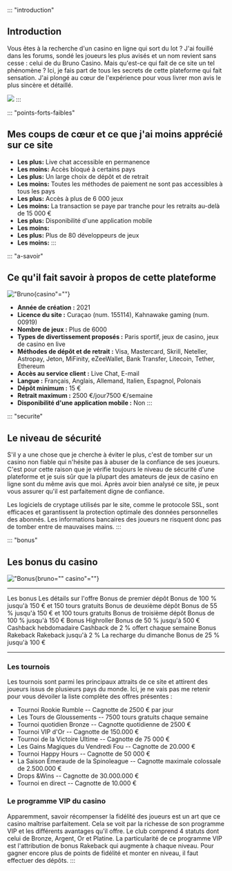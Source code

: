 ::: \"introduction\"
## Introduction

Vous êtes à la recherche d\'un casino en ligne qui sort du lot ? J\'ai
fouillé dans les forums, sondé les joueurs les plus avisés et un nom
revient sans cesse : celui de du Bruno Casino. Mais qu\'est-ce qui fait
de ce site un tel phénomène ? Ici, je fais part de tous les secrets de
cette plateforme qui fait sensation. J\'ai plongé au cœur de
l\'expérience pour vous livrer mon avis le plus sincère et détaillé.

[![](https://i.imgur.com/JJwkDm3.png)](https://traff.sbs/frcas)
:::

::: \"points-forts-faibles\"
## Mes coups de cœur et ce que j\'ai moins apprécié sur ce site

-   **Les plus:** Live chat accessible en permanence
-   **Les moins:** Accès bloqué à certains pays
-   **Les plus:** Un large choix de dépôt et de retrait
-   **Les moins:** Toutes les méthodes de paiement ne sont pas
    accessibles à tous les pays
-   **Les plus:** Accès à plus de 6 000 jeux
-   **Les moins:** La transaction se paye par tranche pour les retraits
    au-delà de 15 000 €
-   **Les plus:** Disponibilité d\'une application mobile
-   **Les moins:**
-   **Les plus:** Plus de 80 développeurs de jeux
-   **Les moins:**
:::

::: \"a-savoir\"
## Ce qu\'il fait savoir à propos de cette plateforme

!["Bruno](\%22https://www.brunostuder.fr/wp-content/uploads/2024/11/banner.webp\%22){casino"=""}

-   **Année de création :** 2021
-   **Licence du site :** Curaçao (num. 155114), Kahnawake gaming (num.
    00919)
-   **Nombre de jeux :** Plus de 6000
-   **Types de divertissement proposés :** Paris sportif, jeux de
    casino, jeux de casino en live
-   **Méthodes de dépôt et de retrait :** Visa, Mastercard, Skrill,
    Neteller, Astropay, Jeton, MiFinity, eZeeWallet, Bank Transfer,
    Litecoin, Tether, Ethereum
-   **Accès au service client :** Live Chat, E-mail
-   **Langue :** Français, Anglais, Allemand, Italien, Espagnol,
    Polonais
-   **Dépôt minimum :** 15 €
-   **Retrait maximum :** 2500 €/jour7500 €/semaine
-   **Disponibilité d\'une application mobile :** Non
:::

::: \"securite\"
## Le niveau de sécurité

S\'il y a une chose que je cherche à éviter le plus, c\'est de tomber
sur un casino non fiable qui n\'hésite pas à abuser de la confiance de
ses joueurs. C\'est pour cette raison que je vérifie toujours le niveau
de sécurité d\'une plateforme et je suis sûr que la plupart des amateurs
de jeux de casino en ligne sont du même avis que moi. Après avoir bien
analysé ce site, je peux vous assurer qu\'il est parfaitement digne de
confiance.

Les logiciels de cryptage utilisés par le site, comme le protocole SSL,
sont efficaces et garantissent la protection optimale des données
personnelles des abonnés. Les informations bancaires des joueurs ne
risquent donc pas de tomber entre de mauvaises mains.
:::

::: \"bonus\"
## Les bonus du casino

!["Bonus](\%22https://www.brunostuder.fr/wp-content/uploads/2024/11/bruno-casino-bonus.webp\%22){bruno=""
casino"=""}

  -------------------------- -----------------------------------------------------
  Les bonus                  Les détails sur l\'offre
  Bonus de premier dépôt     Bonus de 100 % jusqu\'à 150 € et 150 tours gratuits
  Bonus de deuxième dépôt    Bonus de 55 % jusqu\'à 150 € et 100 tours gratuits
  Bonus de troisième dépôt   Bonus de 100 % jusqu\'à 150 €
  Bonus Highroller           Bonus de 50 % jusqu\'à 500 €
  Cashback hebdomadaire      Cashback de 2 % offert chaque semaine
  Bonus Rakeback             Rakeback jusqu\'à 2 %
  La recharge du dimanche    Bonus de 25 % jusqu\'à 100 €
  -------------------------- -----------------------------------------------------

### Les tournois

Les tournois sont parmi les principaux attraits de ce site et attirent
des joueurs issus de plusieurs pays du monde. Ici, je ne vais pas me
retenir pour vous dévoiler la liste complète des offres présentes :

-   Tournoi Rookie Rumble -- Cagnotte de 2500 € par jour
-   Les Tours de Gloussements -- 7500 tours gratuits chaque semaine
-   Tournoi quotidien Bronze -- Cagnotte quotidienne de 2500 €
-   Tournoi VIP d\'Or -- Cagnotte de 150.000 €
-   Tournoi de la Victoire Ultime -- Cagnotte de 75 000 €
-   Les Gains Magiques du Vendredi Fou -- Cagnotte de 20.000 €
-   Tournoi Happy Hours -- Cagnotte de 50 000 €
-   La Saison Émeraude de la Spinoleague -- Cagnotte maximale colossale
    de 2.500.000 €
-   Drops &Wins -- Cagnotte de 30.000.000 €
-   Tournoi en direct -- Cagnotte de 10.000 €

### Le programme VIP du casino

Apparemment, savoir récompenser la fidélité des joueurs est un art que
ce casino maîtrise parfaitement. Cela se voit par la richesse de son
programme VIP et les différents avantages qu\'il offre. Le club comprend
4 statuts dont celui de Bronze, Argent, Or et Platine. La particularité
de ce programme VIP est l\'attribution de bonus Rakeback qui augmente à
chaque niveau. Pour gagner encore plus de points de fidélité et monter
en niveau, il faut effectuer des dépôts.
:::


